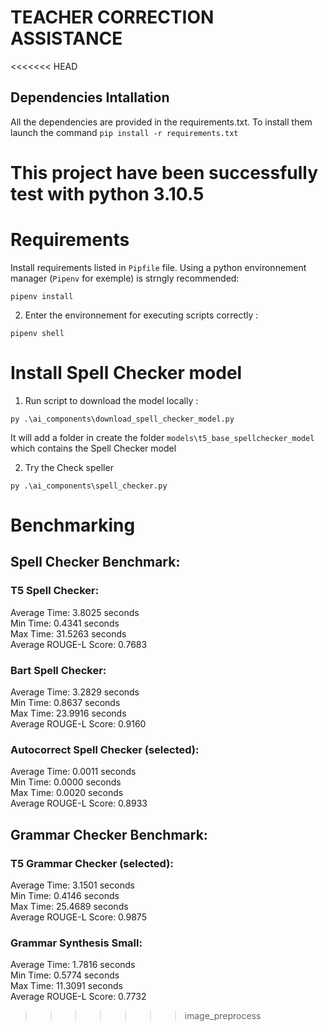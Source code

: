 # TEACHER CORRECTION ASSISTANCE

<<<<<<< HEAD
## Dependencies Intallation

All the dependencies are provided in the requirements.txt.
To install them launch the command
`pip install -r requirements.txt`

This project have been successfully test with python 3.10.5
=======

# Requirements

Install requirements listed in `Pipfile` file. Using a python environnement manager (`Pipenv` for exemple) is strngly recommended:

```shell
pipenv install
```

2) Enter the environnement for executing scripts correctly : 
```shell
pipenv shell
```


# Install Spell Checker model

1) Run script to download the model locally :
```shell
py .\ai_components\download_spell_checker_model.py
```

It will add a folder in create the folder `models\t5_base_spellchecker_model` which contains the Spell Checker model

2) Try the Check speller
```shell
py .\ai_components\spell_checker.py
```


# Benchmarking

## Spell Checker Benchmark:
### T5 Spell Checker:
  Average Time: 3.8025 seconds \
  Min Time: 0.4341 seconds \
  Max Time: 31.5263 seconds \
  Average ROUGE-L Score: 0.7683 

### Bart Spell Checker:
  Average Time: 3.2829 seconds \
  Min Time: 0.8637 seconds \
  Max Time: 23.9916 seconds \
  Average ROUGE-L Score: 0.9160 

### Autocorrect Spell Checker (selected):
  Average Time: 0.0011 seconds \
  Min Time: 0.0000 seconds \
  Max Time: 0.0020 seconds \
  Average ROUGE-L Score: 0.8933 

## Grammar Checker Benchmark:
### T5 Grammar Checker (selected):
  Average Time: 3.1501 seconds \
  Min Time: 0.4146 seconds \
  Max Time: 25.4689 seconds \
  Average ROUGE-L Score: 0.9875 

### Grammar Synthesis Small:
  Average Time: 1.7816 seconds \
  Min Time: 0.5774 seconds \
  Max Time: 11.3091 seconds \
  Average ROUGE-L Score: 0.7732 
>>>>>>> image_preprocess
